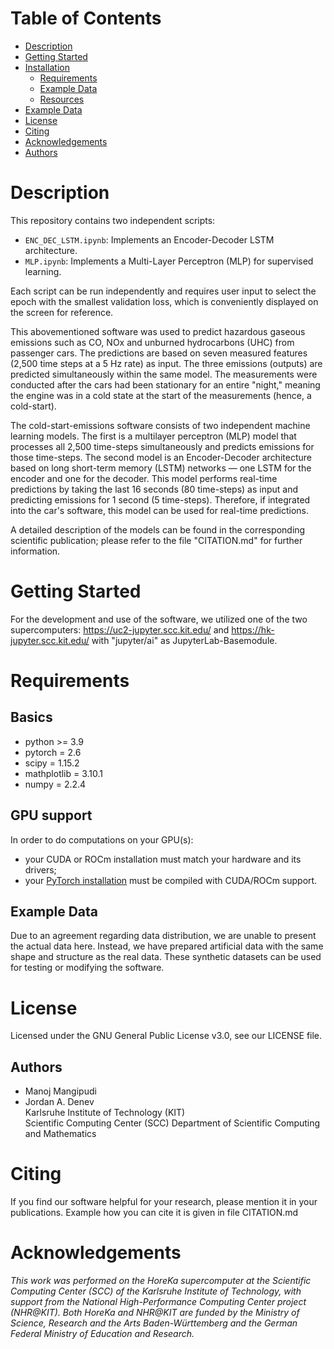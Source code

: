 # Table of Contents
  - [Description](#description)
  - [Getting Started](#getting-started)
  - [Installation](#installation)
    - [Requirements](#requirements)
    - [Example Data](#example-data)
    - [Resources](#resources)
  - [Example Data](#Example-Data)
  - [License](#license)
  - [Citing](#citing)
  - [Acknowledgements](#acknowledgements)
  - [Authors](#authors)

# Description 

This repository contains two independent scripts: 
- `ENC_DEC_LSTM.ipynb`: Implements an Encoder-Decoder LSTM architecture.
- `MLP.ipynb`: Implements a Multi-Layer Perceptron (MLP) for supervised learning.

Each script can be run independently and requires user input to select the epoch with the smallest validation loss, which is conveniently displayed on the screen for reference. 

This abovementioned software was used to predict hazardous gaseous emissions such as CO, NOx and unburned hydrocarbons (UHC) from passenger cars. The predictions are based on seven measured features (2,500 time steps at a 5 Hz rate) as input. The three emissions (outputs) are predicted simultaneously within the same model. The measurements were conducted after the cars had been stationary for an entire "night," meaning the engine was in a cold state at the start of the measurements (hence, a cold-start). 

The cold-start-emissions software consists of two independent machine learning models. The first is a multilayer perceptron (MLP) model that processes all 2,500 time-steps simultaneously and predicts emissions for those time-steps. The second model is an Encoder-Decoder architecture based on long short-term memory (LSTM) networks — one LSTM for the encoder and one for the decoder. This model performs real-time predictions by taking the last 16 seconds (80 time-steps) as input and predicting emissions for 1 second (5 time-steps). Therefore, if integrated into the car's software, this model can be used for real-time predictions. 

A detailed description of the models can be found in the corresponding scientific publication; please refer to the file "CITATION.md" for further information. 


# Getting Started
For the development and use of the software, we utilized one of the two supercomputers: 
https://uc2-jupyter.scc.kit.edu/ and 
https://hk-jupyter.scc.kit.edu/
with "jupyter/ai" as JupyterLab-Basemodule. 

# Requirements

## Basics
- python >= 3.9
- pytorch = 2.6
- scipy = 1.15.2
- mathplotlib = 3.10.1
- numpy = 2.2.4


## GPU support
In order to do computations on your GPU(s):
- your CUDA or ROCm installation must match your hardware and its drivers;
- your [PyTorch installation](https://pytorch.org/get-started/locally/) must be compiled with CUDA/ROCm support.


## Example Data
Due to an agreement regarding data distribution, we are unable to present the actual data here. Instead, we have prepared artificial data with the same shape and structure as the real data. These synthetic datasets can be used for testing or modifying the software.  


# License
Licensed under the GNU General Public License v3.0, see our LICENSE file.


## Authors
- Manoj Mangipudi  
- Jordan A. Denev  
Karlsruhe Institute of Technology (KIT)  
Scientific Computing Center (SCC)
Department of Scientific Computing and Mathematics 


# Citing 
If you find our software helpful for your research, please mention it in your publications. Example how you can cite it is given in file CITATION.md 


# Acknowledgements
*This work was performed on the HoreKa supercomputer at the Scientific Computing Center (SCC) of the Karlsruhe Institute of Technology, with support from the National High-Performance Computing Center project (NHR@KIT). Both HoreKa and NHR@KIT are funded by the Ministry of Science, Research and the Arts Baden-Württemberg and the German Federal Ministry of Education and Research.* 
